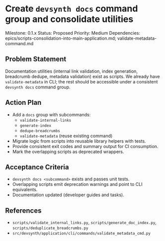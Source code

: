 # Create `devsynth docs` command group and consolidate utilities
Milestone: 0.1.x
Status: Proposed
Priority: Medium
Dependencies: epics/scripts-consolidation-into-main-application.md; validate-metadata-command.md

## Problem Statement
Documentation utilities (internal link validation, index generation, breadcrumb dedupe, metadata validation) exist as scripts. We already have `validate-metadata` in CLI; the rest should be accessible under a consistent `devsynth docs` command group.

## Action Plan
- Add a `docs` group with subcommands:
  - `validate-internal-links`
  - `generate-index`
  - `dedupe-breadcrumbs`
  - `validate-metadata` (reuse existing command)
- Migrate logic from scripts into reusable library helpers with tests.
- Provide consistent exit codes and summary output for CI consumption.
- Mark the overlapping scripts as deprecated wrappers.

## Acceptance Criteria
- `devsynth docs <subcommand>` exists and passes unit tests.
- Overlapping scripts emit deprecation warnings and point to CLI equivalents.
- Documentation updated (developer guides and tasks).

## References
- `scripts/validate_internal_links.py`, `scripts/generate_doc_index.py`, `scripts/deduplicate_breadcrumbs.py`
- `src/devsynth/application/cli/commands/validate_metadata_cmd.py`

